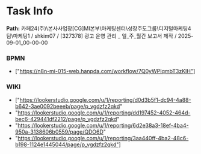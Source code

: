# Task Info

**Path:** 카페24(주)\본사사업장\[CG]MI본부\마케팅센터\성장주도그룹\디지털마케팅4팀\마케팅1 / shkim07 / [327378] 광고 운영 관리 _ 일_주_월간 보고서 제작 / 2025-09-01_00-00-00

### BPMN
- ["https://n8n-mi-015-web.hanpda.com/workflow/7Q0yWPIqmbT3zKIH"]

### WIKI
- ["https://lookerstudio.google.com/u/1/reporting/d0d3b5f1-dc94-4a88-b642-3ae0092beeeb/page/p_vgdzfz2qkd"
- "https://lookerstudio.google.com/u/1/reporting/dd197452-4052-464d-bec6-429441df2212/page/p_vgdzfz2qkd"
- "https://lookerstudio.google.com/u/1/reporting/6d2e38a3-18ef-4ba4-950a-3138606b0559/page/QDO6D"
- "https://lookerstudio.google.com/u/1/reporting/3aa440ff-4ba2-48c6-b198-1124e1445044/page/p_vgdzfz2qkd"]

